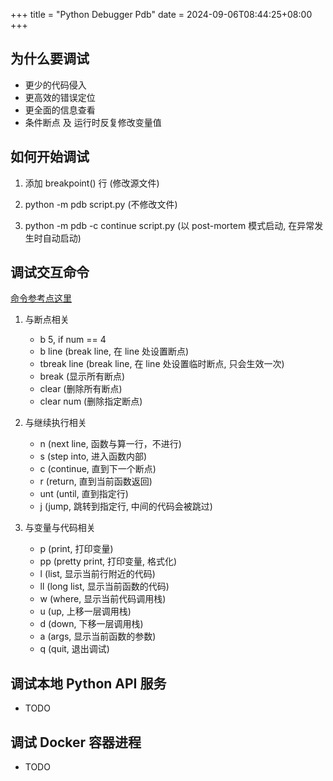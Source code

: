 +++
title = "Python Debugger Pdb"
date =  2024-09-06T08:44:25+08:00
+++

## 为什么要调试

- 更少的代码侵入
- 更高效的错误定位
- 更全面的信息查看
- 条件断点 及 运行时反复修改变量值

## 如何开始调试

1. 添加 breakpoint() 行 (修改源文件)

2. python -m pdb script.py (不修改文件)

3. python -m pdb -c continue script.py (以 post-mortem 模式启动, 在异常发生时自动启动)

## 调试交互命令

[命令参考点这里](https://docs.python.org/3/library/pdb.html#pdbcommand-help)

1. 与断点相关

   - b 5, if num == 4
   - b line (break line, 在 line 处设置断点)
   - tbreak line (break line, 在 line 处设置临时断点, 只会生效一次)
   - break (显示所有断点)
   - clear (删除所有断点)
   - clear num (删除指定断点)

2. 与继续执行相关

   - n (next line, 函数与算一行，不进行)
   - s (step into, 进入函数内部)
   - c (continue, 直到下一个断点)
   - r (return, 直到当前函数返回)
   - unt (until, 直到指定行)
   - j (jump, 跳转到指定行, 中间的代码会被跳过)

3. 与变量与代码相关

   - p (print, 打印变量)
   - pp (pretty print, 打印变量, 格式化)
   - l (list, 显示当前行附近的代码)
   - ll (long list, 显示当前函数的代码)
   - w (where, 显示当前代码调用栈)
   - u (up, 上移一层调用栈)
   - d (down, 下移一层调用栈)
   - a (args, 显示当前函数的参数)
   - q (quit, 退出调试)

## 调试本地 Python API 服务

- TODO

## 调试 Docker 容器进程

- TODO
